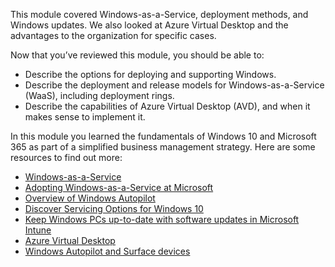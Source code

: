 This module covered Windows-as-a-Service, deployment methods, and Windows updates. We also looked at Azure Virtual Desktop and the advantages to the organization for specific cases.

Now that you’ve reviewed this module, you should be able to:

- Describe the options for deploying and supporting Windows.
- Describe the deployment and release models for Windows-as-a-Service (WaaS), including deployment rings.
- Describe the capabilities of Azure Virtual Desktop (AVD), and when it makes sense to implement it.

In this module you learned the fundamentals of Windows 10 and Microsoft 365 as part of a simplified business management strategy. Here are some resources to find out more:

- [Windows-as-a-Service](https://docs.microsoft.com/windows/deployment/update/waas-overview)
- [Adopting Windows-as-a-Service at Microsoft](https://www.microsoft.com/itshowcase/adopting-windows-as-a-service-at-microsoft)
- [Overview of Windows Autopilot](https://docs.microsoft.com/windows/deployment/windows-autopilot/windows-autopilot)
- [Discover Servicing Options for Windows 10](https://mslearn.cloudguides.com/guides/Discover%20servicing%20options%20for%20Windows%2010)
- [Keep Windows PCs up-to-date with software updates in Microsoft Intune](https://docs.microsoft.com/mem/intune/fundamentals/keep-windows-pcs-up-to-date-with-software-updates-in-microsoft-intune)
- [Azure Virtual Desktop](https://www.microsoft.com/business/azure/migrate/windows-virtual-desktop/)
- [Windows Autopilot and Surface devices](https://docs.microsoft.com/surface/windows-virtual-desktop-surface)
